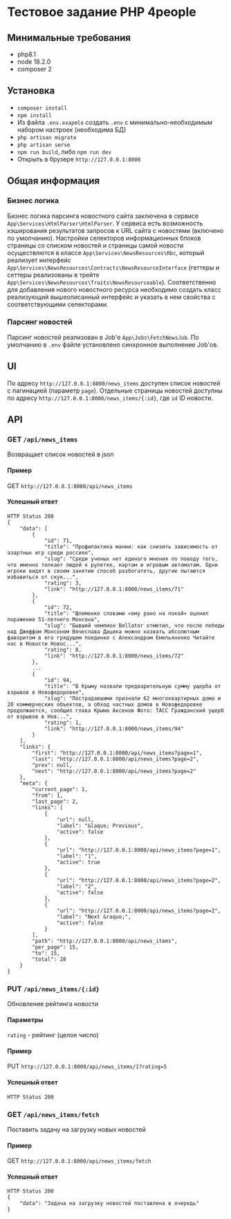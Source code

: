 # Тестовое задание PHP 4people

## Минимальные требования

- php8.1
- node 18.2.0
- composer 2


## Установка

- `composer install`
- `npm install`
- Из файла `.env.exapmle` создать `.env` с минимально-необходимым набором настроек (необходима БД)
- `php artisan migrate`
- `php artisan serve`
- `npm run build`, либо `npm run dev`
- Открыть в брузере `http://127.0.0.1:8000`


## Общая информация

### Бизнес логика

Бизнес логика парсинга новостного сайта заключена в сервисе `App\Services\HtmlParser\HtmlParser`. У сервиса 
есть возможность кэширования результатов запросов к URL сайта с новостями (включено по умолчанию). Настройки 
селекторов информационных блоков 
страницы со списком новостей и страницы самой новости осуществлются в классе `App\Services\NewsResources\Rbc`, 
который реализует интерфейс `App\Services\NewsResources\Contracts\NewsResourceInterface` (геттеры и сеттеры 
реализованы в трейте `App\Services\NewsResources\Traits\NewsResourceable`). Соответственно для добавления нового 
новостного ресурса необходимо создать класс реализующий вышеописанный интерфейс и указать в нем свойства с 
соответствующими селекторами.

### Парсинг новостей

Парсинг новостей реализован в Job'е `App\Jobs\FetchNewsJob`. По умолчанию в `.env` файле установлено синхронное 
выполнение Job'ов.


## UI

По адресу `http://127.0.0.1:8000/news_items` доступен список новостей с пагинацией (параметр `page`). Отдельные 
страницы 
новостей 
доступны по 
адресу `http://127.0.0.1:8000/news_items/{:id}`, где `id` ID новости.


## API

### GET `/api/news_items`

Возвращает список новостей в json

#### Пример

GET `http://127.0.0.1:8000/api/news_items`

#### Успешный ответ

```
HTTP Status 200
{
    "data": [
        {
            "id": 71,
            "title": "Профилактика мании: как снизить зависимость от азартных игр среди россиян",
            "slug": "Среди ученых нет единого мнения по поводу того, что именно толкает людей к рулетке, картам и игровым автоматам. Одни игроки видят в своем занятии способ разбогатеть, другие пытаются избавиться от скук...",
            "rating": 3,
            "link": "http://127.0.0.1:8000/news_items/71"
        },
        {
            "id": 72,
            "title": "Шлеменко словами «ему рано на покой» оценил поражение 51-летнего Монсона",
            "slug": "Бывший чемпион Bellator отметил, что после победы над Джеффом Монсоном Вячеслава Дацика можно назвать абсолютным фаворитом в его грядущем поединке с Александром Емельяненко Читайте нас в Новости Новос...",
            "rating": 8,
            "link": "http://127.0.0.1:8000/news_items/72"
        },
        ...
        {
            "id": 94,
            "title": "В Крыму назвали предварительную сумму ущерба от взрывов в Новофедоровке",
            "slug": "Пострадавшими признали 62 многоквартирных дома и 20 коммерческих объектов, а обход частных домов в Новофедоровке продолжается, сообщил глава Крыма Аксенов Фото: ТАСС Гражданский ущерб от взрывов в Нов...",
            "rating": 1,
            "link": "http://127.0.0.1:8000/news_items/94"
        }
    ],
    "links": {
        "first": "http://127.0.0.1:8000/api/news_items?page=1",
        "last": "http://127.0.0.1:8000/api/news_items?page=2",
        "prev": null,
        "next": "http://127.0.0.1:8000/api/news_items?page=2"
    },
    "meta": {
        "current_page": 1,
        "from": 1,
        "last_page": 2,
        "links": [
            {
                "url": null,
                "label": "&laquo; Previous",
                "active": false
            },
            {
                "url": "http://127.0.0.1:8000/api/news_items?page=1",
                "label": "1",
                "active": true
            },
            {
                "url": "http://127.0.0.1:8000/api/news_items?page=2",
                "label": "2",
                "active": false
            },
            {
                "url": "http://127.0.0.1:8000/api/news_items?page=2",
                "label": "Next &raquo;",
                "active": false
            }
        ],
        "path": "http://127.0.0.1:8000/api/news_items",
        "per_page": 15,
        "to": 15,
        "total": 28
    }
}
```

### PUT `/api/news_items/{:id}`

Обновление рейтинга новости

#### Параметры

`rating` - рейтинг (целое число)

#### Пример

PUT `http://127.0.0.1:8000/api/news_items/1?rating=5`

#### Успешный ответ

```HTTP Status 200```

### GET `/api/news_items/fetch`

Поставить задачу на загрузку новых новостей

#### Пример

GET `http://127.0.0.1:8000/api/news_items/fetch`

#### Успешный ответ

```
HTTP Status 200
{
    "data": "Задача на загрузку новостей поставлена в очередь"
}
```



